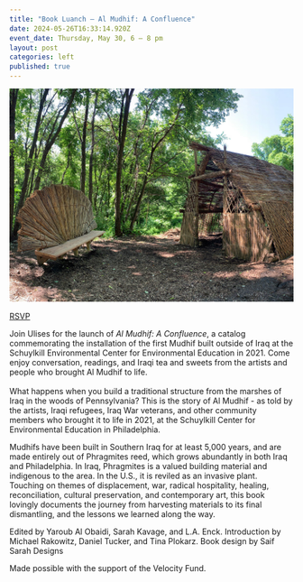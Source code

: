 ```yaml
---
title: "Book Luanch – Al Mudhif: A Confluence"
date: 2024-05-26T16:33:14.920Z
event_date: Thursday, May 30, 6 – 8 pm
layout: post
categories: left
published: true
---
```

![*Al Mudhif: A Confluence*](/assets/img/al-mudhif-photo-by-tina-plokarz-4x3_51252521840_o-v2.jpg)

[R﻿SVP](https://www.eventbrite.com/e/913573662417?aff=oddtdtcreator)

Join Ulises for the launch of *Al Mudhif: A Confluence*, a catalog commemorating the installation of the first Mudhif built outside of Iraq at the Schuylkill Environmental Center for Environmental Education in 2021. Come enjoy conversation, readings, and Iraqi tea and sweets from the artists and people who brought Al Mudhif to life. \
\
What happens when you build a traditional structure from the marshes of Iraq in the woods of Pennsylvania? This is the story of Al Mudhif - as told by the artists, Iraqi refugees, Iraq War veterans, and other community members who brought it to life in 2021, at the Schuylkill Center for Environmental Education in Philadelphia. 

Mudhifs have been built in Southern Iraq for at least 5,000 years, and are made entirely out of Phragmites reed, which grows abundantly in both Iraq and Philadelphia. In Iraq, Phragmites is a valued building material and indigenous to the area. In the U.S., it is reviled as an invasive plant. Touching on themes of displacement, war, radical hospitality, healing, reconciliation, cultural preservation, and contemporary art, this book lovingly documents the journey from harvesting materials to its final dismantling, and the lessons we learned along the way. 

Edited by Yaroub Al Obaidi, Sarah Kavage, and L.A. Enck. Introduction by Michael Rakowitz, Daniel Tucker, and Tina Plokarz. Book design by Saif Sarah Designs

Made possible with the support of the Velocity Fund.